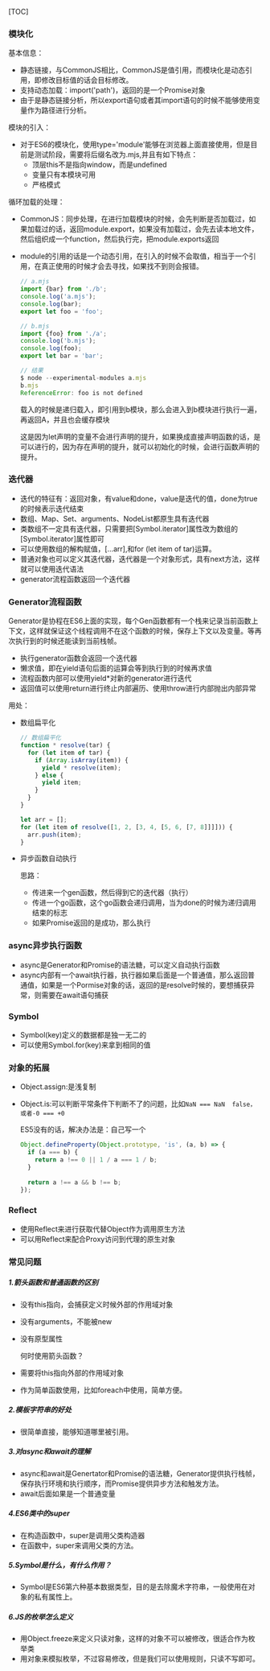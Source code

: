 [TOC]

### 模块化

基本信息：

- 静态链接，与CommonJS相比，CommonJS是值引用，而模块化是动态引用，即修改目标值的话会目标修改。
- 支持动态加载：import('path')，返回的是一个Promise对象
- 由于是静态链接分析，所以export语句或者其import语句的时候不能够使用变量作为路径进行分析。

模块的引入：

- 对于ES6的模块化，使用type='module'能够在浏览器上面直接使用，但是目前是测试阶段，需要将后缀名改为.mjs,并且有如下特点：
  - 顶层this不是指向window，而是undefined
  - 变量只有本模块可用
  - 严格模式

循环加载的处理：

- CommonJS：同步处理，在进行加载模块的时候，会先判断是否加载过，如果加载过的话，返回module.export，如果没有加载过，会先去读本地文件，然后组织成一个function，然后执行完，把module.exports返回

- module的引用的话是一个动态引用，在引入的时候不会取值，相当于一个引用，在真正使用的时候才会去寻找，如果找不到则会报错。

  ```js
  // a.mjs
  import {bar} from './b';
  console.log('a.mjs');
  console.log(bar);
  export let foo = 'foo';
  
  // b.mjs
  import {foo} from './a';
  console.log('b.mjs');
  console.log(foo);
  export let bar = 'bar';
  
  // 结果
  $ node --experimental-modules a.mjs
  b.mjs
  ReferenceError: foo is not defined
  ```

  载入的时候是递归载入，即引用到b模块，那么会进入到b模块进行执行一遍，再返回A，并且也会缓存模块

  这是因为let声明的变量不会进行声明的提升，如果换成直接声明函数的话，是可以进行的，因为存在声明的提升，就可以初始化的时候，会进行函数声明的提升。

### 迭代器

- 迭代的特征有：返回对象，有value和done，value是迭代的值，done为true的时候表示迭代结束
- 数组、Map、Set、arguments、NodeList都原生具有迭代器
- 类数组不一定具有迭代器，只需要把[Symbol.iterator]属性改为数组的[Symbol.iterator]属性即可
- 可以使用数组的解构赋值，[...arr],和for (let item of tar)运算。
- 普通对象也可以定义其迭代器，迭代器是一个对象形式，具有next方法，这样就可以使用迭代语法
- generator流程函数返回一个迭代器

### Generator流程函数

Generator是协程在ES6上面的实现，每个Gen函数都有一个栈来记录当前函数上下文，这样就保证这个线程调用不在这个函数的时候，保存上下文以及变量。等再次执行到的时候还能读到当前栈帧。

- 执行generator函数会返回一个迭代器
- 懒求值，即在yield语句后面的运算会等到执行到的时候再求值
- 流程函数内部可以使用yield*对新的generator进行迭代
- 返回值可以使用return进行终止内部遍历、使用throw进行内部抛出内部异常

用处：

- 数组扁平化

  ```js
  // 数组扁平化
  function * resolve(tar) {
    for (let item of tar) {
      if (Array.isArray(item)) {
        yield * resolve(item);
      } else {
        yield item;
      }
    }
  }
  
  let arr = [];
  for (let item of resolve([1, 2, [3, 4, [5, 6, [7, 8]]]])) {
    arr.push(item);
  }
  ```

- 异步函数自动执行

  思路：

  - 传进来一个gen函数，然后得到它的迭代器（执行）
  - 传进一个go函数，这个go函数会递归调用，当为done的时候为递归调用结束的标志
  - 如果Promise返回的是成功，那么执行

### async异步执行函数

- async是Generator和Promise的语法糖，可以定义自动执行函数
- async内部有一个await执行器，执行器如果后面是一个普通值，那么返回普通值，如果是一个Pormise对象的话，返回的是resolve时候的，要想捕获异常，则需要在await语句捕获

### Symbol

- Symbol(key)定义的数据都是独一无二的
- 可以使用Symbol.for(key)来拿到相同的值

### 对象的拓展

- Object.assign:是浅复制

- Object.is:可以判断平常条件下判断不了的问题，比如`NaN === NaN  false，或者-0 === +0`

  ES5没有的话，解决办法是：自己写一个

  ```js
  Object.defineProperty(Object.prototype, 'is', (a, b) => {
    if (a === b) {
      return a !== 0 || 1 / a === 1 / b;
    }
    
    return a !== a && b !== b;
  });
  ```

### Reflect

- 使用Reflect来进行获取代替Object作为调用原生方法
- 可以用Reflect来配合Proxy访问到代理的原生对象

### 常见问题

##### 1.箭头函数和普通函数的区别

- 没有this指向，会捕获定义时候外部的作用域对象

- 没有arguments，不能被new

- 没有原型属性

  何时使用箭头函数？

- 需要将this指向外部的作用域对象

- 作为简单函数使用，比如foreach中使用，简单方便。

##### 2.模板字符串的好处

- 很简单直接，能够知道哪里被引用。

##### 3.对async和await的理解

- async和await是Genertator和Promise的语法糖，Generator提供执行栈帧，保存执行环境和执行顺序，而Promise提供异步方法和触发方法。
- await后面如果是一个普通变量

##### 4.ES6类中的super

- 在构造函数中，super是调用父类构造器
- 在函数中，super来调用父类的方法。

##### 5.Symbol是什么，有什么作用？

- Symbol是ES6第六种基本数据类型，目的是去除魔术字符串，一般使用在对象的私有属性上。

##### 6.JS的枚举怎么定义

- 用Object.freeze来定义只读对象，这样的对象不可以被修改，很适合作为枚举类
- 用对象来模拟枚举，不过容易修改，但是我们可以使用规则，只读不写即可。

